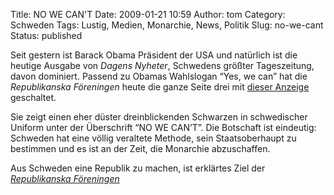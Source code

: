 Title: NO WE CAN'T
Date: 2009-01-21 10:59
Author: tom
Category: Schweden
Tags: Lustig, Medien, Monarchie, News, Politik
Slug: no-we-cant
Status: published

Seit gestern ist Barack Obama Präsident der USA und natürlich ist die
heutige Ausgabe von *Dagens Nyheter*, Schwedens größter Tageszeitung,
davon dominiert. Passend zu Obamas Wahlslogan “Yes, we can” hat die
*Republikanska Föreningen* heute die ganze Seite drei mit [dieser
Anzeige](http://www.fiket.de/pic/nowecant_repforening.jpg) geschaltet.

Sie zeigt einen eher düster dreinblickenden Schwarzen in schwedischer
Uniform unter der Überschrift “NO WE CAN’T”. Die Botschaft ist
eindeutig: Schweden hat eine völlig veraltete Methode, sein
Staatsoberhaupt zu bestimmen und es ist an der Zeit, die Monarchie
abzuschaffen.

Aus Schweden eine Republik zu machen, ist erklärtes Ziel der
[*Republikanska Föreningen*](http://www.repf.se/)


